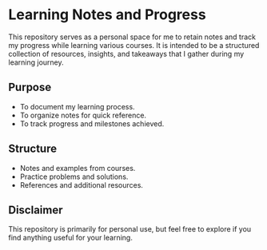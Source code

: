 # Learning Notes and Progress

This repository serves as a personal space for me to retain notes and track my progress while learning various courses. It is intended to be a structured collection of resources, insights, and takeaways that I gather during my learning journey.

## Purpose
- To document my learning process.
- To organize notes for quick reference.
- To track progress and milestones achieved.

## Structure
- Notes and examples from courses.
- Practice problems and solutions.
- References and additional resources.

## Disclaimer
This repository is primarily for personal use, but feel free to explore if you find anything useful for your learning.

